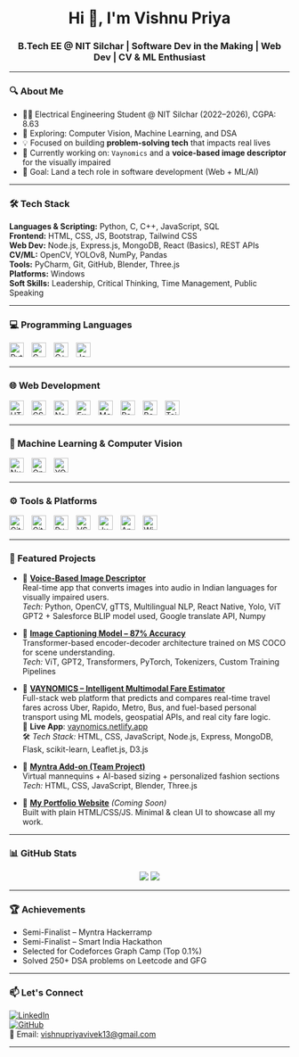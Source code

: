 <h1 align="center">Hi 👋, I'm Vishnu Priya</h1>
<h3 align="center">B.Tech EE @ NIT Silchar | Software Dev in the Making | Web Dev | CV & ML Enthusiast</h3>

---

### 🔍 About Me

- 👩‍🎓 Electrical Engineering Student @ NIT Silchar (2022–2026), CGPA: 8.63  
- 🧠 Exploring: Computer Vision, Machine Learning, and DSA  
- 💡 Focused on building **problem-solving tech** that impacts real lives  
- 🌱 Currently working on: `Vaynomics` and a **voice-based image descriptor** for the visually impaired  
- 🎯 Goal: Land a tech role in software development (Web + ML/AI)

---

### 🛠️ Tech Stack

**Languages & Scripting:** Python, C, C++, JavaScript, SQL  
**Frontend:** HTML, CSS, JS, Bootstrap, Tailwind CSS  
**Web Dev:** Node.js, Express.js, MongoDB, React (Basics), REST APIs  
**CV/ML:** OpenCV, YOLOv8, NumPy, Pandas  
**Tools:** PyCharm, Git, GitHub, Blender, Three.js  
**Platforms:** Windows  
**Soft Skills:** Leadership, Critical Thinking, Time Management, Public Speaking

---

### 💻 Programming Languages

<p align="left">
  <img src="https://cdn.jsdelivr.net/gh/devicons/devicon/icons/python/python-original.svg" style="height:26px;width:auto;margin-right:10px;" alt="Python"/>
  <img src="https://cdn.jsdelivr.net/gh/devicons/devicon/icons/c/c-original.svg" style="height:26px;width:auto;margin-right:10px;" alt="C"/>
  <img src="https://cdn.jsdelivr.net/gh/devicons/devicon/icons/cplusplus/cplusplus-original.svg" style="height:26px;width:auto;margin-right:10px;" alt="C++"/>
  <img src="https://cdn.jsdelivr.net/gh/devicons/devicon/icons/javascript/javascript-original.svg" style="height:26px;width:auto;margin-right:10px;" alt="JavaScript"/>
</p>

---

### 🌐 Web Development

<p align="left">
  <img src="https://cdn.jsdelivr.net/gh/devicons/devicon/icons/html5/html5-original.svg" style="height:26px;width:auto;margin-right:10px;" alt="HTML5"/>
  <img src="https://cdn.jsdelivr.net/gh/devicons/devicon/icons/css3/css3-original.svg" style="height:26px;width:auto;margin-right:10px;" alt="CSS3"/>
  <img src="https://cdn.jsdelivr.net/gh/devicons/devicon/icons/nodejs/nodejs-original.svg" style="height:26px;width:auto;margin-right:10px;" alt="Node.js"/>
  <img src="https://cdn.jsdelivr.net/gh/devicons/devicon/icons/express/express-original.svg" style="height:26px;width:auto;margin-right:10px;" alt="Express.js"/>
  <img src="https://cdn.jsdelivr.net/gh/devicons/devicon/icons/mongodb/mongodb-original.svg" style="height:26px;width:auto;margin-right:10px;" alt="MongoDB"/>
  <img src="https://cdn.jsdelivr.net/gh/devicons/devicon/icons/react/react-original.svg" style="height:26px;width:auto;margin-right:10px;" alt="React.js"/>
  <img src="https://cdn.jsdelivr.net/gh/devicons/devicon/icons/bootstrap/bootstrap-original.svg" style="height:26px;width:auto;margin-right:10px;" alt="Bootstrap"/>
  <img src="https://img.shields.io/badge/Tailwind_CSS-38B2AC?style=flat&logo=tailwind-css&logoColor=white" style="height:26px;width:auto;margin-right:10px;" alt="Tailwind CSS"/>
</p>

---

### 🧠 Machine Learning & Computer Vision

<p align="left">
  <img src="https://cdn.jsdelivr.net/gh/devicons/devicon/icons/numpy/numpy-original.svg" style="height:26px;width:auto;margin-right:10px;" alt="NumPy"/>
  <img src="https://cdn.jsdelivr.net/gh/devicons/devicon/icons/opencv/opencv-original.svg" style="height:26px;width:auto;margin-right:10px;" alt="OpenCV"/>
  <img src="https://raw.githubusercontent.com/ultralytics/assets/main/logo/logo-github.png" style="height:26px;width:auto;margin-right:10px;" alt="YOLOv8"/>
</p>

---

### ⚙️ Tools & Platforms

<p align="left">
  <img src="https://cdn.jsdelivr.net/gh/devicons/devicon/icons/git/git-original.svg" style="height:26px;width:auto;margin-right:10px;" alt="Git"/>
  <img src="https://cdn.jsdelivr.net/gh/devicons/devicon/icons/github/github-original.svg" style="height:26px;width:auto;margin-right:10px;" alt="GitHub"/>
  <img src="https://img.shields.io/badge/PyCharm-000000?style=flat&logo=pycharm&logoColor=white" style="height:26px;width:auto;margin-right:10px;" alt="PyCharm"/>
  <img src="https://img.shields.io/badge/VS%20Code-007ACC?style=flat&logo=visual-studio-code&logoColor=white" style="height:26px;width:auto;margin-right:10px;" alt="VS Code"/>
  <img src="https://img.shields.io/badge/Jupyter-F37626?style=flat&logo=jupyter&logoColor=white" style="height:26px;width:auto;margin-right:10px;" alt="Jupyter Notebook"/>
  <img src="https://img.shields.io/badge/Anaconda-44A833?style=flat&logo=anaconda&logoColor=white" style="height:26px;width:auto;margin-right:10px;" alt="Anaconda"/>
  <img src="https://img.shields.io/badge/Windows-0078D6?style=flat&logo=windows&logoColor=white" style="height:26px;width:auto;margin-right:10px;" alt="Windows"/>
</p>

---

### 💼 Featured Projects

- 🔹 **[Voice-Based Image Descriptor](https://github.com/vishnu2005/ImageDescriptorML_forBlind)**  
  Real-time app that converts images into audio in Indian languages for visually impaired users.  
  *Tech:* Python, OpenCV, gTTS, Multilingual NLP, React Native, Yolo, ViT GPT2 + Salesforce BLIP model used, Google translate API, Numpy

- 🔹 **[Image Captioning Model – 87% Accuracy](https://github.com/vishnu2005/Image-Captioning-Model-87-accuracy-)**  
  Transformer-based encoder-decoder architecture trained on MS COCO for scene understanding.  
  *Tech:* ViT, GPT2, Transformers, PyTorch, Tokenizers, Custom Training Pipelines

- 🔹 **[VAYNOMICS – Intelligent Multimodal Fare Estimator](https://github.com/vishnu2005/VAYNOMICS)**  
  Full-stack web platform that predicts and compares real-time travel fares across Uber, Rapido, Metro, Bus, and fuel-based personal transport using ML models, geospatial APIs, and real city fare logic.  
  📍 **Live App**: [vaynomics.netlify.app](https://68779701d2d3c472a017cbf9--superlative-macaron-26e588.netlify.app/)  
  🛠️ *Tech Stack:* HTML, CSS, JavaScript, Node.js, Express, MongoDB, Flask, scikit-learn, Leaflet.js, D3.js

- 🔹 **[Myntra Add-on (Team Project)](https://github.com/vishnu2005/NIT-SILCHAR_BINARY-BEACONS)**  
  Virtual mannequins + AI-based sizing + personalized fashion sections  
  *Tech:* HTML, CSS, JavaScript, Blender, Three.js

- 🔹 **[My Portfolio Website](https://vishnu2005.github.io/portfolio)** *(Coming Soon)*  
  Built with plain HTML/CSS/JS. Minimal & clean UI to showcase all my work.

---

### 📊 GitHub Stats

<p align="center">
  <img src="https://github-readme-stats.vercel.app/api?username=vishnu2005&show_icons=true&theme=radical" />
  <img src="https://streak-stats.demolab.com?user=vishnu2005&theme=radical" />

</p>

---

### 🏆 Achievements

- Semi-Finalist – Myntra Hackerramp
- Semi-Finalist – Smart India Hackathon  
- Selected for Codeforces Graph Camp (Top 0.1%)  
- Solved 250+ DSA problems on Leetcode and GFG  

---

### 📫 Let's Connect

[![LinkedIn](https://img.shields.io/badge/LinkedIn-blue?logo=linkedin&style=flat-square)](https://www.linkedin.com/in/vishnu-priya-243418247/)  
[![GitHub](https://img.shields.io/badge/GitHub-grey?logo=github&style=flat-square)](https://github.com/vishnu2005)  
📧 Email: vishnupriyavivek13@gmail.com

---
